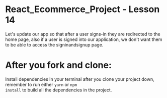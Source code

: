 # React_Ecommerce_Project - Lesson 14

Let's update our app so that after a user signs-in they are redirected to the home page, also if a user is signed into our application, we don't want them to be able to access the signinandsignup page.

# After you fork and clone:
Install dependencies
In your terminal after you clone your project down, remember to run either <code>yarn</code> or <code>npm install</code> to build all the dependencies in the project.

